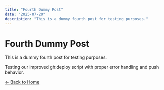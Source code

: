 ```yaml
---
title: "Fourth Dummy Post"
date: "2025-07-20"
description: "This is a dummy fourth post for testing purposes."
---
```


# Fourth Dummy Post

This is a dummy fourth post for testing purposes.

Testing our improved gh:deploy script with proper error handling and push behavior.


[← Back to Home]()